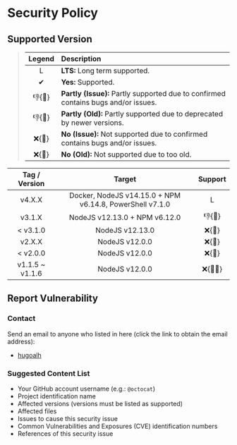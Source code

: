 # Security Policy

## Supported Version

> | **Legend** | **Description** |
> |:-:|:--|
> | L | **LTS:** Long term supported. |
> | ✔ | **Yes:** Supported. |
> | 👎{🐛} | **Partly (Issue):** Partly supported due to confirmed contains bugs and/or issues. |
> | 👎{🧓} | **Partly (Old):** Partly supported due to deprecated by newer versions. |
> | ❌{🐛} | **No (Issue):** Not supported due to confirmed contains bugs and/or issues. |
> | ❌{🧓} | **No (Old):** Not supported due to too old. |

| **Tag / Version** | **Target** | **Support** |
|:-:|:-:|:-:|
| v4.X.X | Docker, NodeJS v14.15.0 + NPM v6.14.8, PowerShell v7.1.0 | L |
| v3.1.X | NodeJS v12.13.0 + NPM v6.12.0 | 👎{🧓} |
| < v3.1.0 | NodeJS v12.13.0 | ❌{🧓} |
| v2.X.X | NodeJS v12.0.0 | ❌{🧓} |
| < v2.0.0 | NodeJS v12.0.0 | ❌{🧓} |
| v1.1.5 \~ v1.1.6 | NodeJS v12.0.0 | ❌{🐛🧓} |

## Report Vulnerability

### Contact

Send an email to anyone who listed in here (click the link to obtain the email address):

- [hugoalh](https://github.com/hugoalh)

### Suggested Content List

- Your GitHub account username (e.g.: `@octocat`)
- Project identification name
- Affected versions (versions must be listed as supported)
- Affected files
- Issues to cause this security issue
- Common Vulnerabilities and Exposures (CVE) identification numbers
- References of this security issue
